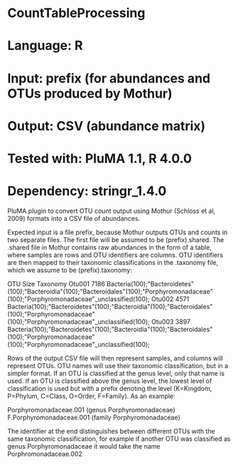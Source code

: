 # CountTableProcessing
# Language: R
# Input: prefix (for abundances and OTUs produced by Mothur)
# Output: CSV (abundance matrix)
# Tested with: PluMA 1.1, R 4.0.0
# Dependency: stringr_1.4.0

PluMA plugin to convert OTU count output using Mothur (Schloss et al, 2009) formats 
into a CSV file of abundances.

Expected input is a file prefix, because Mothur outputs OTUs and counts in two
separate files.
The first file will be assumed to be (prefix).shared.  The .shared file in Mothur contains
raw abundances in the form of a table, where samples are rows and OTU identifiers are columns.
OTU identifiers are then mapped to their taxonomic classifications in the .taxonomy file,
which we assume to be (prefix).taxonomy:



OTU     Size    Taxonomy
Otu001  7186    Bacteria(100);"Bacteroidetes"(100);"Bacteroidia"(100);"Bacteroidales"(100);"Porphyromonadaceae"(100);"Porphyromonadaceae"_unclassified(100);
Otu002  4571    Bacteria(100);"Bacteroidetes"(100);"Bacteroidia"(100);"Bacteroidales"(100);"Porphyromonadaceae"(100);"Porphyromonadaceae"_unclassified(100);
Otu003  3897    Bacteria(100);"Bacteroidetes"(100);"Bacteroidia"(100);"Bacteroidales"(100);"Porphyromonadaceae"(100);"Porphyromonadaceae"_unclassified(100);



Rows of the output CSV file will then represent samples, and columns will represent OTUs.
OTU names will use their taxonomic classification, but in a simpler format.
If an OTU is classified at the genus level, only that name is used.
If an OTU is classified above the genus level, the lowest level of classification is used but with
a prefix denoting the level (K=Kingdom, P=Phylum, C=Class, O=Order, F=Family).  As an example:

Porphyromonadaceae.001 (genus Porphyromonadaceae)
F.Porphyromonadaceae.001 (family Porphyromonadaceae)

The identifier at the end distinguishes between different OTUs with the same taxonomic classification, for 
example if another OTU was classified as genus Porphyromonadaceae it would take the name Porphromonadaceae.002




